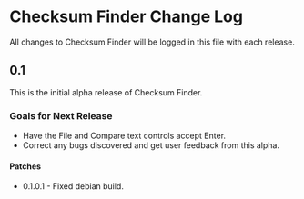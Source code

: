 # Checksum Finder Change Log

All changes to Checksum Finder will be logged in this file with each release.

## 0.1

This is the initial alpha release of Checksum Finder.

### Goals for Next Release

 + Have the File and Compare text controls accept Enter.
 + Correct any bugs discovered and get user feedback from this alpha.

#### Patches

 + 0.1.0.1 - Fixed debian build.
